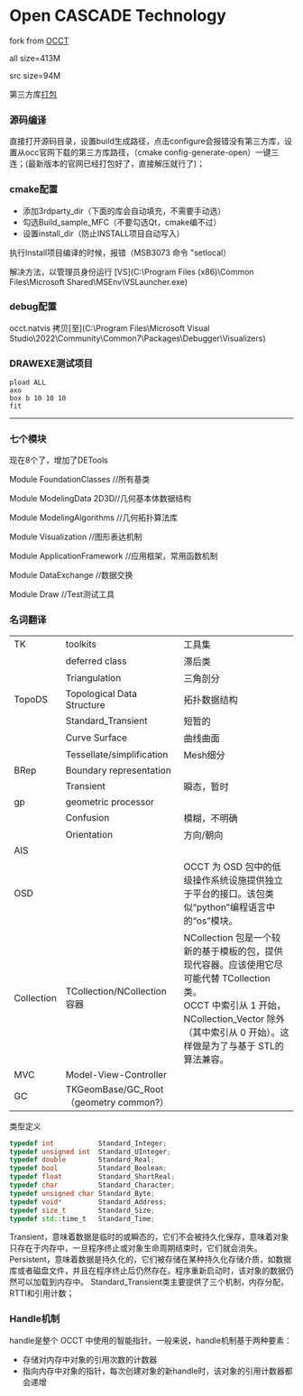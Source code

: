 Open CASCADE Technology
=======================

fork from [OCCT](https://github.com/search?q=occ&type=repositories)

all size=413M

src size=94M

第三方库[打包](https://github.com/Open-Cascade-SAS/OCCT/releases/download/V7_8_0/3rdparty-vc14-64.zip)



### 源码[编译](https://zhuanlan.zhihu.com/p/536502638)

直接打开源码目录，设置build生成路径，点击configure会报错没有第三方库，设置从occ官网下载的第三方库路径，（cmake config-generate-open）一键三连；(最新版本的官网已经打包好了，直接解压就行了)；

### cmake配置

- 添加3rdparty_dir（下面的库会自动填充，不需要手动选）
- 勾选Build_sample_MFC（不要勾选Qt，cmake编不过）
- 设置install_dir（防止INSTALL项目自动写入）

执行Install项目编译的时候，报错（MSB3073 命令 "setlocal）

解决方法，以管理员身份运行 [VS](C:\Program Files (x86)\Common Files\Microsoft Shared\MSEnv\VSLauncher.exe)



### debug配置

occt.natvis 拷贝[至](C:\Program Files\Microsoft Visual Studio\2022\Community\Common7\Packages\Debugger\Visualizers\)

### DRAWEXE测试项目

```
pload ALL
axo
box b 10 10 10
fit
```



---



 

### 七个模块 

现在8个了，增加了DETools

Module FoundationClasses //所有基类

Module ModelingData 2D3D//几何基本体数据结构

Module ModelingAlgorithms //几何拓扑算法库

Module Visualization //图形表达机制

Module ApplicationFramework //应用框架，常用函数机制

Module DataExchange //数据交换

Module Draw //Test测试工具



### 名词翻译

|            |                                        |                                                              |
| ---------- | -------------------------------------- | ------------------------------------------------------------ |
| TK         | toolkits                               | 工具集                                                       |
|            | deferred class                         | 滞后类                                                       |
|            | Triangulation                          | 三角剖分                                                     |
| TopoDS     | Topological Data Structure             | 拓扑数据结构                                                 |
|            | Standard_Transient                     | 短暂的                                                       |
|            | Curve Surface                          | 曲线曲面                                                     |
|            | Tessellate/simplification              | Mesh细分                                                     |
| BRep       | Boundary representation                |                                                              |
|            | Transient                              | 瞬态，暂时                                                   |
| gp         | geometric processor                    |                                                              |
|            | Confusion                              | 模糊，不明确                                                 |
|            | Orientation                            | 方向/朝向                                                    |
| AIS        |                                        |                                                              |
| OSD        |                                        | OCCT 为 OSD 包中的低级操作系统设施提供独立于平台的接口。该包类似“python”编程语言中的“os”模块。 |
| Collection | TCollection/NCollection   容器         | NCollection 包是一个较新的基于模板的包，提供现代容器。应该使用它尽可能代替 TCollection 类。<br/>OCCT 中索引从 1 开始，NCollection_Vector 除外（其中索引从 0 开始）。这样做是为了与基于 STL的算法兼容。 |
| MVC        | Model-View-Controller                  |                                                              |
| GC         | TKGeomBase/GC_Root（geometry common?） |                                                              |



类型定义

```cpp
typedef int           Standard_Integer;
typedef unsigned int  Standard_UInteger;
typedef double        Standard_Real;
typedef bool          Standard_Boolean;
typedef float         Standard_ShortReal;
typedef char          Standard_Character;
typedef unsigned char Standard_Byte;
typedef void*         Standard_Address;
typedef size_t        Standard_Size;
typedef std::time_t   Standard_Time;
```



Transient，意味着数据是临时的或瞬态的，它们不会被持久化保存，意味着对象只存在于内存中，一旦程序终止或对象生命周期结束时，它们就会消失。
Persistent，意味着数据是持久化的，它们被存储在某种持久化存储介质，如数据库或者磁盘文件，并且在程序终止后仍然存在。程序重新启动时，该对象的数据仍然可以加载到内存中。
Standard_Transient类主要提供了三个机制，内存分配，RTTI和引用计数；



### Handle机制

handle是整个 OCCT 中使用的智能指针。一般来说，handle机制基于两种要素：

- 存储对内存中对象的引用次数的计数器
- 指向内存中对象的指针，每次创建对象的新handle时，该对象的引用计数器都会递增  
